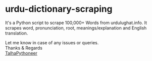 # urdu-dictionary-scraping
It's a Python script to scrape 100,000+ Words from urdulughat.info. It scrapes word, pronunciation, root, meanings/explanation and English translation.

Let me know in case of any issues or queries.<br />
Thanks & Regards<br />
[TalhaPythoneer](https://www.talhapythoneer.com/)
